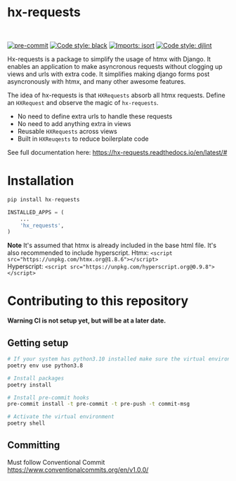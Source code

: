 # hx-requests
<br>

[![pre-commit](https://img.shields.io/badge/pre--commit-enabled-brightgreen?logo=pre-commit)](https://github.com/pre-commit/pre-commit)
[![Code style: black](https://img.shields.io/badge/code%20style-black-000000.svg)](https://github.com/psf/black)
[![Imports: isort](https://img.shields.io/badge/%20imports-isort-%231674b1?style=flat&labelColor=ef8336)](https://pycqa.github.io/isort/)
[![Code style: djlint](https://img.shields.io/badge/html%20style-djlint-blue.svg)](https://www.djlint.com)

Hx-requests is a package to simplify the usage of htmx with Django.
It enables an application to make asyncronous requests without clogging up
views and urls with extra code. It simplifies making django forms post asyncronously
with htmx, and many other awesome features.

The idea of hx-requests is that `HXRequests` absorb all htmx requests.
Define an `HXRequest` and
observe the magic of `hx-requests`.

- No need to define extra urls to handle these requests
- No need to add anything extra in views
- Reusable `HXRequests` across views
- Built in `HXReuqests` to reduce boilerplate code

See full documentation here: https://hx-requests.readthedocs.io/en/latest/#

# Installation

```python
pip install hx-requests
```

```python
INSTALLED_APPS = (
    ...
    'hx_requests',
)
 ```

**Note**
It's assumed that htmx is already included in the base html file. It's also recommended to include hyperscript.
Htmx: `<script src="https://unpkg.com/htmx.org@1.8.6"></script>`
</br>
Hyperscript: `<script src="https://unpkg.com/hyperscript.org@0.9.8"></script>`

# Contributing to this repository

**Warning CI is not setup yet, but will be at a later date.**
## Getting setup


```bash
# If your system has python3.10 installed make sure the virtual environment is using 3.8
poetry env use python3.8

# Install packages
poetry install

# Install pre-commit hooks
pre-commit install -t pre-commit -t pre-push -t commit-msg

# Activate the virtual environment
poetry shell
```


## Committing

Must follow Conventional Commit
https://www.conventionalcommits.org/en/v1.0.0/
